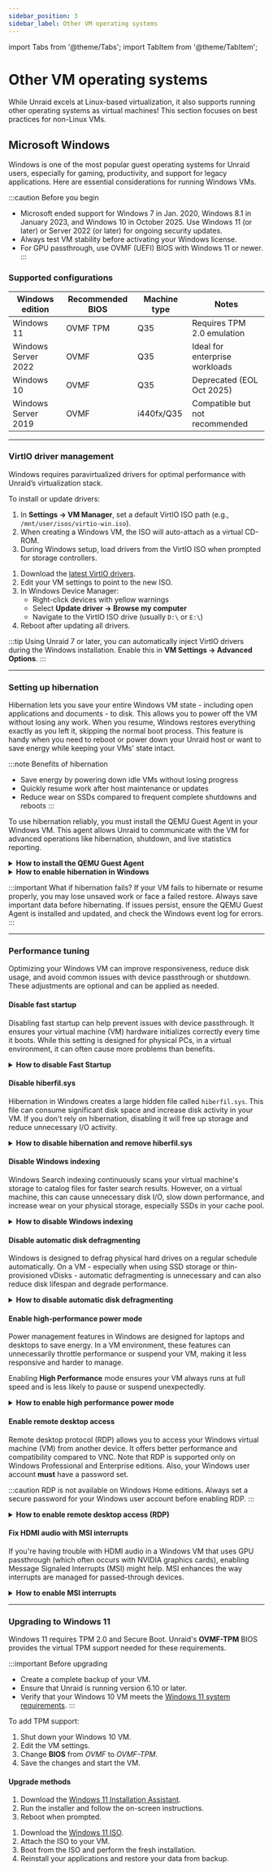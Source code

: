 ```yaml
---
sidebar_position: 3
sidebar_label: Other VM operating systems
---
```


import Tabs from '@theme/Tabs';
import TabItem from '@theme/TabItem';

# Other VM operating systems

While Unraid excels at Linux-based virtualization, it also supports running other operating systems as virtual machines! This section focuses on best practices for non-Linux VMs.

## Microsoft Windows

Windows is one of the most popular guest operating systems for Unraid users, especially for gaming, productivity, and support for legacy applications. Here are essential considerations for running Windows VMs.

:::caution Before you begin

- Microsoft ended support for Windows 7 in Jan. 2020, Windows 8.1 in January 2023, and Windows 10 in October 2025. Use Windows 11 (or later) or Server 2022 (or later) for ongoing security updates.
- Always test VM stability before activating your Windows license.
- For GPU passthrough, use OVMF (UEFI) BIOS with Windows 11 or newer.
:::

### Supported configurations

| Windows edition       | Recommended BIOS | Machine type | Notes                          |
|-----------------------|------------------|--------------|--------------------------------|
| Windows 11            | OVMF TPM         | Q35          | Requires TPM 2.0 emulation    |
| Windows Server 2022   | OVMF             | Q35          | Ideal for enterprise workloads |
| Windows 10            | OVMF             | Q35          | Deprecated (EOL Oct 2025)     |
| Windows Server 2019   | OVMF             | i440fx/Q35   | Compatible but not recommended |

---

### VirtIO driver management

Windows requires paravirtualized drivers for optimal performance with Unraid’s virtualization stack.

To install or update drivers:

<Tabs>
  <TabItem value="Automatic" label="Automatic installation">

1. In **Settings → VM Manager**, set a default VirtIO ISO path (e.g., `/mnt/user/isos/virtio-win.iso`).
2. When creating a Windows VM, the ISO will auto-attach as a virtual CD-ROM.
3. During Windows setup, load drivers from the VirtIO ISO when prompted for storage controllers.

  </TabItem>
  <TabItem value="Manual" label="Manual update">

1. Download the [latest VirtIO drivers](https://github.com/virtio-win/virtio-win-pkg-scripts).
2. Edit your VM settings to point to the new ISO.
3. In Windows Device Manager:
   - Right-click devices with yellow warnings
   - Select **Update driver → Browse my computer**
   - Navigate to the VirtIO ISO drive (usually `D:\` or `E:\`)
4. Reboot after updating all drivers.

  </TabItem>
</Tabs>

:::tip
Using Unraid 7 or later, you can automatically inject VirtIO drivers during the Windows installation. Enable this in **VM Settings → Advanced Options**.
:::

---

### Setting up hibernation

Hibernation lets you save your entire Windows VM state - including open applications and documents - to disk. This allows you to power off the VM without losing any work. When you resume, Windows restores everything exactly as you left it, skipping the normal boot process. This feature is handy when you need to reboot or power down your Unraid host or want to save energy while keeping your VMs' state intact.

:::note Benefits of hibernation

- Save energy by powering down idle VMs without losing progress
- Quickly resume work after host maintenance or updates
- Reduce wear on SSDs compared to frequent complete shutdowns and reboots
:::

To use hibernation reliably, you must install the QEMU Guest Agent in your Windows VM. This agent allows Unraid to communicate with the VM for advanced operations like hibernation, shutdown, and live statistics reporting.

<details>
<summary><strong>How to install the QEMU Guest Agent</strong></summary>

1. Start your Windows VM with the VirtIO drivers ISO mounted.
2. Open **File Explorer** and navigate to the VirtIO drivers media.
3. Open the `guest-agent` folder.
4. Run `qemu-ga-x64.msi` to install the agent. (You may briefly see a command box; no confirmation dialog will appear.)

</details>

<details>
<summary><strong>How to enable hibernation in Windows</strong></summary>

1. Open **Control Panel** and search for **Power Options**.
2. Click on **Choose what the power buttons do**.
3. Click **Change settings that are currently unavailable** to unlock shutdown settings.
4. Check the **Hibernate** option.
5. Click **Save changes**.

The **Hibernate** option will now appear in the Windows Power menu.

</details>

:::important What if hibernation fails?
If your VM fails to hibernate or resume properly, you may lose unsaved work or face a failed restore. Always save important data before hibernating. If issues persist, ensure the QEMU Guest Agent is installed and updated, and check the Windows event log for errors.
:::

---

### Performance tuning

Optimizing your Windows VM can improve responsiveness, reduce disk usage, and avoid common issues with device passthrough or shutdown. These adjustments are optional and can be applied as needed.

#### Disable fast startup

Disabling fast startup can help prevent issues with device passthrough. It ensures your virtual machine (VM) hardware initializes correctly every time it boots. While this setting is designed for physical PCs, in a virtual environment, it can often cause more problems than benefits.

<details>
<summary><strong>How to disable Fast Startup</strong></summary>

1. Open **Control Panel** and search for **Power**.
2. Click on **Choose what the power buttons do**.
3. Click **Change settings that are currently unavailable**.
4. Uncheck **Turn on fast startup** under **Shutdown settings**.
5. Click **Save changes**.

</details>

#### Disable hiberfil.sys

Hibernation in Windows creates a large hidden file called `hiberfil.sys`. This file can consume significant disk space and increase disk activity in your VM. If you don't rely on hibernation, disabling it will free up storage and reduce unnecessary I/O activity.

<details>
<summary><strong>How to disable hibernation and remove hiberfil.sys</strong></summary>

1. Right-click the **Start** button and select **Windows Terminal (Admin)** or **Command Prompt (Admin)**.
2. Type: `powercfg /h off`
3. Press Enter and reboot your VM. The `hiberfil.sys` file will be removed from your C:\ drive.

</details>

#### Disable Windows indexing

Windows Search indexing continuously scans your virtual machine's storage to catalog files for faster search results. However, on a virtual machine, this can cause unnecessary disk I/O, slow down performance, and increase wear on your physical storage, especially SSDs in your cache pool.

<details>
<summary><strong>How to disable Windows indexing</strong></summary>

1. Press **Windows + R** to open the Run dialog, type `services.msc`, and press Enter.
2. In the Services window, scroll down and right-click **Windows Search**, then select **Stop**.
3. Double-click **Windows Search**, change **Startup type** to **Disabled**, and click **OK**.
</details>

#### Disable automatic disk defragmenting

Windows is designed to defrag physical hard drives on a regular schedule automatically. On a VM - especially when using SSD storage or thin-provisioned vDisks - automatic defragmenting is unnecessary and can also reduce disk lifespan and degrade performance.

<details>
<summary><strong>How to disable automatic disk defragmenting</strong></summary>

1. Open **File Explorer**, right-click the C: drive, and select **Properties**.
2. Go to the **Tools** tab and click **Optimize**.
3. Click **Change settings**.
4. Uncheck **Run on a schedule** and click **OK**.
</details>

#### Enable high-performance power mode

Power management features in Windows are designed for laptops and desktops to save energy. In a VM environment, these features can unnecessarily throttle performance or suspend your VM, making it less responsive and harder to manage.

Enabling **High Performance** mode ensures your VM always runs at full speed and is less likely to pause or suspend unexpectedly.

<details>
<summary><strong>How to enable high performance power mode</strong></summary>

1. Open **Control Panel** and search for "power."
2. Click **Choose a power plan**.
3. Select **High performance** under **Preferred plans**.

</details>

#### Enable remote desktop access

Remote desktop protocol (RDP) allows you to access your Windows virtual machine (VM) from another device. It offers better performance and compatibility compared to VNC. Note that RDP is supported only on Windows Professional and Enterprise editions. Also, your Windows user account **must** have a password set.

:::caution
RDP is not available on Windows Home editions. Always set a secure password for your Windows user account before enabling RDP.
:::

<details>
<summary><strong>How to enable remote desktop access (RDP)</strong></summary>

To enable RDP access, follow these steps:

1. Press **Windows + I** to open Settings, then navigate to **System > About** and click **Advanced system settings**.
2. In the System Properties window, click the **Remote** tab, then select **Enable Remote Desktop**.
3. Click **OK** to confirm the changes.
4. From your client device, use a Microsoft RDP client to connect to the **IP address of the VM** (not the Unraid server).

:::tip
Official Microsoft RDP clients are available for Windows, Mac, Android, and iOS. Make sure your VM is on a network bridge that allows LAN access.
:::

</details>

#### Fix HDMI audio with MSI interrupts

If you're having trouble with HDMI audio in a Windows VM that uses GPU passthrough (which often occurs with NVIDIA graphics cards), enabling Message Signaled Interrupts (MSI) might help. MSI enhances the way interrupts are managed for passed-through devices.

<details>
<summary><strong>How to enable MSI interrupts</strong></summary>

:::caution
Back up your VM before making any registry changes. Incorrect modifications can cause system instability.
:::

1. **Verify MSI capability**:
   - Start your VM with GPU passthrough enabled.
   - Access Unraid via SSH or telnet.
   - Run the command `lspci -v -s 01:00.0` (replace `01:00.0` with your GPU's PCI address).
   - Look for the line: `Capabilities: [68] MSI: Enable+ Count=1/1 Maskable- 64bit+`.

2. **Enable MSI in Windows**:
   - If MSI shows `Enable-`, follow [this guide](http://forums.guru3d.com/showthread.php?t=378044) to modify your Windows registry settings.
   - Reboot the VM after making the changes.

For more technical details, see [VFIO interrupts explained](http://vfio.blogspot.com/2014/09/vfio-interrupts-and-how-to-coax-windows.html).

</details>

---

### Upgrading to Windows 11

Windows 11 requires TPM 2.0 and Secure Boot. Unraid's **OVMF-TPM** BIOS provides the virtual TPM support needed for these requirements.

:::important Before upgrading

- Create a complete backup of your VM.
- Ensure that Unraid is running version 6.10 or later.
- Verify that your Windows 10 VM meets the [Windows 11 system requirements](https://www.microsoft.com/en-us/windows/windows-11-specifications).
:::

To add TPM support:

1. Shut down your Windows 10 VM.
2. Edit the VM settings.
3. Change **BIOS** from *OVMF* to *OVMF-TPM*.
4. Save the changes and start the VM.

#### Upgrade methods

<Tabs>
  <TabItem value="In-place upgrade" label="In-place upgrade">

1. Download the [Windows 11 Installation Assistant](https://www.microsoft.com/en-us/software-download/windows11).
2. Run the installer and follow the on-screen instructions.
3. Reboot when prompted.

  </TabItem>
  <TabItem value="Clean install" label="Clean install">

1. Download the [Windows 11 ISO](https://www.microsoft.com/en-us/software-download/windows11).
2. Attach the ISO to your VM.
3. Boot from the ISO and perform the fresh installation.
4. Reinstall your applications and restore your data from backup.

  </TabItem>
</Tabs>

